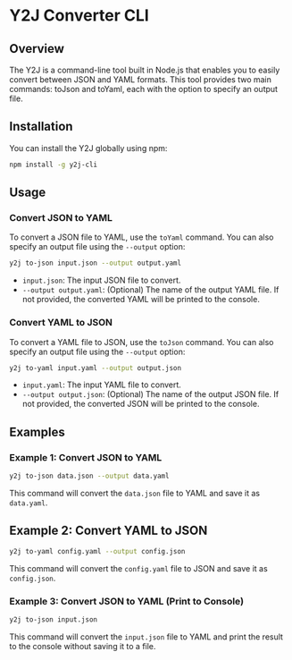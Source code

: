 # Y2J Converter CLI

## Overview

The Y2J is a command-line tool built in Node.js that enables you to easily convert between JSON and YAML formats.
This tool provides two main commands: toJson and toYaml, each with the option to specify an output file.

## Installation

You can install the Y2J globally using npm:

```bash
npm install -g y2j-cli
```

## Usage

### Convert JSON to YAML

To convert a JSON file to YAML, use the `toYaml` command. You can also specify an output file using the `--output` option:

```bash
y2j to-json input.json --output output.yaml
```

- `input.json`: The input JSON file to convert.
- `--output output.yaml`: (Optional) The name of the output YAML file. If not provided, the converted YAML will be printed to the console.

### Convert YAML to JSON

To convert a YAML file to JSON, use the `toJson` command. You can also specify an output file using the `--output` option:

```bash
y2j to-yaml input.yaml --output output.json
```

- `input.yaml`: The input YAML file to convert.
- `--output output.json`: (Optional) The name of the output JSON file. If not provided, the converted JSON will be printed to the console.

## Examples

### Example 1: Convert JSON to YAML

```bash
y2j to-json data.json --output data.yaml
```

This command will convert the `data.json` file to YAML and save it as `data.yaml`.

## Example 2: Convert YAML to JSON

```bash
y2j to-yaml config.yaml --output config.json
```

This command will convert the `config.yaml` file to JSON and save it as `config.json`.

### Example 3: Convert JSON to YAML (Print to Console)

```bash
y2j to-json input.json
```

This command will convert the `input.json` file to YAML and print the result to the console without saving it to a file.

